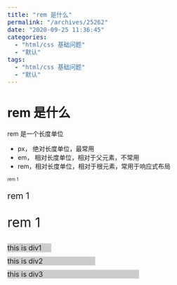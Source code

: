 ```yaml
---
title: "rem 是什么"
permalink: "/archives/25262"
date: "2020-09-25 11:36:45"
categories: 
  - "html/css 基础问题"
  - "默认"
tags: 
  - "html/css 基础问题"
  - "默认"
---
```


# rem 是什么

rem 是一个长度单位

- px， 绝对长度单位，最常用
- em， 相对长度单位，相对于父元素，不常用
- rem，相对长度单位，相对于根元素，常用于响应式布局

<style type="text/css">  
    html {  
        font-size: 100px;  
    }  
    div {  
        background-color: #ccc;  
        margin-top: 10px;  
        font-size: 0.16rem;  
    }  
</style>  
<p style="font-size: 0.1rem">rem 1</p>  
<p style="font-size: 0.2rem">rem 1</p>  
<p style="font-size: 0.3rem">rem 1</p>  
  
<div style="width: 1rem;">  
    this is div1  
</div>  
<div style="width: 2rem;">  
    this is div2  
</div>  
<div style="width: 3rem;">  
    this is div3  
</div>
